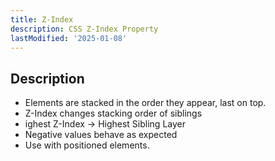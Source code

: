 ```yaml
---
title: Z-Index
description: CSS Z-Index Property
lastModified: '2025-01-08'
---
```


## Description

- Elements are stacked in the order they appear, last on top.
- Z-Index changes stacking order of siblings
- ighest Z-Index -> Highest Sibling Layer
- Negative values behave as expected
- Use with positioned elements.
